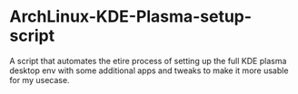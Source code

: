 # ArchLinux-KDE-Plasma-setup-script
A script that automates the etire process of setting up the full KDE plasma desktop env with some additional apps and tweaks to make it more usable for my usecase.

